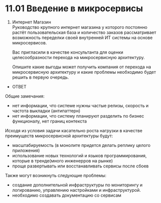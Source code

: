 # 11.01 Введение в микросервисы
1) Интернет Магазин  
Руководство крупного интернет магазина у которого постоянно 
растёт пользовательская база и количество заказов рассматривает 
возможность переделки своей внутренней ИТ системы на основе микросервисов.

   Вас пригласили в качестве консультанта для оценки целесообразности 
   перехода на микросервисную архитектуру.

   Опишите какие выгоды может получить компания от перехода на
   микросервисную архитектуру и какие проблемы необходимо будет решить в первую очередь.
 
 - ОТВЕТ
 
 Общие замечания:
- нет информации, что системе нужны частые релизы, скорость и частота выкладки (антипаттерн)
- нет информации, что систему планируют разделить по бизнес функционалу, нет границ контекста

Исходя из условия задачи касательно роста нагрузки в качестве преимуществ микросервисной архитектуры будут:
  - масштабируемость (в монолите придется делать реплику целого приложения)
  - использование новых технологий и языков программирования, которые в тренде(много инженерров на рынке)
  - проще развертывать или восстанавливать сервисы после сбоев

Также могут возникнуть следующие проблемы:

  - создание дополнительной инфраструктуры по мониторингу и логированию, управлению настройками и инфраструктурой.
  - необходимо создавать документацию со сервисам